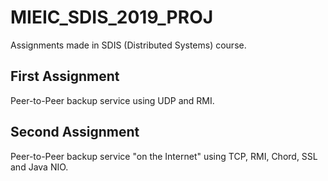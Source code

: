 # MIEIC_SDIS_2019_PROJ

Assignments made in SDIS (Distributed Systems) course.

## First Assignment

Peer-to-Peer backup service using UDP and RMI.

## Second Assignment

Peer-to-Peer backup service "on the Internet" using TCP, RMI, Chord, SSL and Java NIO.
